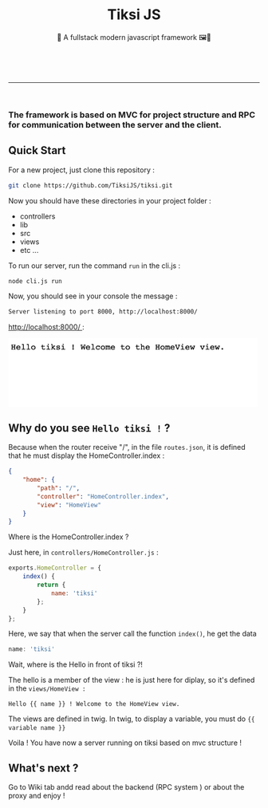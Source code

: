 <h1 align=center>Tiksi JS</h1>
<p align=center>🔁 A fullstack modern javascript framework 🖼📝</p>
<p align=center>
    <img align=center src="https://img.shields.io/badge/version-1.0.0-green?style=flat" alt="">
    <img align=center src="https://img.shields.io/badge/language-javascript-yellow?style=flat" alt="">
</p>
<p align=center>
    <img align=center src="https://img.shields.io/github/stars/NoobiCodi/tiksi?style=flat" alt="">
    <img align=center src="https://img.shields.io/github/forks/NoobiCodi/tiksi?style=flat" alt="">
</p>
<hr>
<img align=center src="./src/github/images/readmeMain.png" alt="">
<h3>The framework is based on MVC for project structure and RPC for communication between the server and the client.</h3>
<h2>Quick Start</h2>
<p>For a new project, just clone this repository :</p>

```bash
git clone https://github.com/TiksiJS/tiksi.git
```

<p>Now you should have these directories in your project folder :</p>
<ul>
    <li>controllers</li>
    <li>lib</li>
    <li>src</li>
    <li>views</li>
    <li>etc ...</li>
</ul>
<p>To run our server, run the command <code>run</code> in the cli.js :</p>

```bash
node cli.js run
```

<p>Now, you should see in your console the message :</p>

```bash
Server listening to port 8000, http://localhost:8000/ 
```

<p><a href="http://localhost:8000/ ">http://localhost:8000/ </a> : </p>
<img width=500 align=center src="./src/github/images/helloworld.png" alt="">
<h2>Why do you see <code>Hello tiksi !</code> ?</h2>
<p>Because when the router receive "/", in the file <code>routes.json</code>, it is defined that he must display the HomeController.index :</p>

```json
{
    "home": {
        "path": "/",
        "controller": "HomeController.index",
        "view": "HomeView"
    }
}
```

<p>Where is the HomeController.index ?</p>
<p>Just here, in <code>controllers/HomeController.js</code> :</p>

```javascript
exports.HomeController = {
    index() {
        return {
            name: 'tiksi'
        };
    }
};
```

<p>Here, we say that when the server call the function <code>index()</code>, he get the data </p>

```javascript
name: 'tiksi'
```

<p>Wait, where is the Hello in front of tiksi ?!</p>
<p>The hello is a member of the view : he is just here for diplay, so it's defined in the <code>views/HomeView :</code></p>

```twig
Hello {{ name }} ! Welcome to the HomeView view.
```

<p>The views are defined in twig. In twig, to display a variable, you must do <code>{{ variable name }}</code></p>
<p>Voila ! You have now a server running on tiksi based on mvc structure !</p>
<h2>What's next ?</h2>
<p>Go to Wiki tab andd read about the backend (RPC system ) or about the proxy and enjoy !</p>
